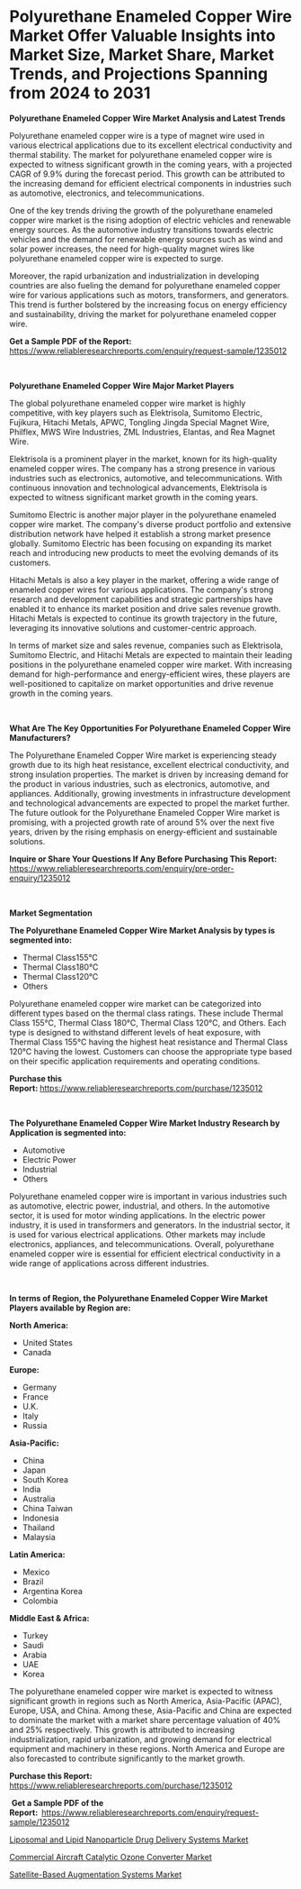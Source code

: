 <p><h1>Polyurethane Enameled Copper Wire Market Offer Valuable Insights into Market Size, Market Share, Market Trends, and Projections Spanning from 2024 to 2031</h1></p><p><strong>Polyurethane Enameled Copper Wire Market Analysis and Latest Trends</strong></p>
<p><p>Polyurethane enameled copper wire is a type of magnet wire used in various electrical applications due to its excellent electrical conductivity and thermal stability. The market for polyurethane enameled copper wire is expected to witness significant growth in the coming years, with a projected CAGR of 9.9% during the forecast period. This growth can be attributed to the increasing demand for efficient electrical components in industries such as automotive, electronics, and telecommunications.</p><p>One of the key trends driving the growth of the polyurethane enameled copper wire market is the rising adoption of electric vehicles and renewable energy sources. As the automotive industry transitions towards electric vehicles and the demand for renewable energy sources such as wind and solar power increases, the need for high-quality magnet wires like polyurethane enameled copper wire is expected to surge.</p><p>Moreover, the rapid urbanization and industrialization in developing countries are also fueling the demand for polyurethane enameled copper wire for various applications such as motors, transformers, and generators. This trend is further bolstered by the increasing focus on energy efficiency and sustainability, driving the market for polyurethane enameled copper wire.</p></p>
<p><strong>Get a Sample PDF of the Report:&nbsp;</strong> <a href="https://www.reliableresearchreports.com/enquiry/request-sample/1235012">https://www.reliableresearchreports.com/enquiry/request-sample/1235012</a></p>
<p>&nbsp;</p>
<p><strong>Polyurethane Enameled Copper Wire Major Market Players</strong></p>
<p><p>The global polyurethane enameled copper wire market is highly competitive, with key players such as Elektrisola, Sumitomo Electric, Fujikura, Hitachi Metals, APWC, Tongling Jingda Special Magnet Wire, Philflex, MWS Wire Industries, ZML Industries, Elantas, and Rea Magnet Wire.</p><p>Elektrisola is a prominent player in the market, known for its high-quality enameled copper wires. The company has a strong presence in various industries such as electronics, automotive, and telecommunications. With continuous innovation and technological advancements, Elektrisola is expected to witness significant market growth in the coming years.</p><p>Sumitomo Electric is another major player in the polyurethane enameled copper wire market. The company's diverse product portfolio and extensive distribution network have helped it establish a strong market presence globally. Sumitomo Electric has been focusing on expanding its market reach and introducing new products to meet the evolving demands of its customers.</p><p>Hitachi Metals is also a key player in the market, offering a wide range of enameled copper wires for various applications. The company's strong research and development capabilities and strategic partnerships have enabled it to enhance its market position and drive sales revenue growth. Hitachi Metals is expected to continue its growth trajectory in the future, leveraging its innovative solutions and customer-centric approach.</p><p>In terms of market size and sales revenue, companies such as Elektrisola, Sumitomo Electric, and Hitachi Metals are expected to maintain their leading positions in the polyurethane enameled copper wire market. With increasing demand for high-performance and energy-efficient wires, these players are well-positioned to capitalize on market opportunities and drive revenue growth in the coming years.</p></p>
<p>&nbsp;</p>
<p><strong>What Are The Key Opportunities For Polyurethane Enameled Copper Wire Manufacturers?</strong></p>
<p><p>The Polyurethane Enameled Copper Wire market is experiencing steady growth due to its high heat resistance, excellent electrical conductivity, and strong insulation properties. The market is driven by increasing demand for the product in various industries, such as electronics, automotive, and appliances. Additionally, growing investments in infrastructure development and technological advancements are expected to propel the market further. The future outlook for the Polyurethane Enameled Copper Wire market is promising, with a projected growth rate of around 5% over the next five years, driven by the rising emphasis on energy-efficient and sustainable solutions.</p></p>
<p><strong>Inquire or Share Your Questions If Any Before Purchasing This Report:</strong> <a href="https://www.reliableresearchreports.com/enquiry/pre-order-enquiry/1235012">https://www.reliableresearchreports.com/enquiry/pre-order-enquiry/1235012</a></p>
<p>&nbsp;</p>
<p><strong>Market Segmentation</strong></p>
<p><strong>The Polyurethane Enameled Copper Wire Market Analysis by types is segmented into:</strong></p>
<p><ul><li>Thermal Class155℃</li><li>Thermal Class180℃</li><li>Thermal Class120℃</li><li>Others</li></ul></p>
<p><p>Polyurethane enameled copper wire market can be categorized into different types based on the thermal class ratings. These include Thermal Class 155℃, Thermal Class 180℃, Thermal Class 120℃, and Others. Each type is designed to withstand different levels of heat exposure, with Thermal Class 155℃ having the highest heat resistance and Thermal Class 120℃ having the lowest. Customers can choose the appropriate type based on their specific application requirements and operating conditions.</p></p>
<p><strong>Purchase this Report:&nbsp;</strong><a href="https://www.reliableresearchreports.com/purchase/1235012">https://www.reliableresearchreports.com/purchase/1235012</a></p>
<p>&nbsp;</p>
<p><strong>The Polyurethane Enameled Copper Wire Market Industry Research by Application is segmented into:</strong></p>
<p><ul><li>Automotive</li><li>Electric Power</li><li>Industrial</li><li>Others</li></ul></p>
<p><p>Polyurethane enameled copper wire is important in various industries such as automotive, electric power, industrial, and others. In the automotive sector, it is used for motor winding applications. In the electric power industry, it is used in transformers and generators. In the industrial sector, it is used for various electrical applications. Other markets may include electronics, appliances, and telecommunications. Overall, polyurethane enameled copper wire is essential for efficient electrical conductivity in a wide range of applications across different industries.</p></p>
<p>&nbsp;</p>
<p><strong>In terms of Region, the Polyurethane Enameled Copper Wire Market Players available by Region are:</strong></p>
<p>
    <p> <strong> North America: </strong>
        <ul>
            <li>United States</li>
            <li>Canada</li>
        </ul>
        </p> 
    <p> <strong> Europe: </strong>
        <ul>
            <li>Germany</li>
            <li>France</li>
            <li>U.K.</li>
            <li>Italy</li>
            <li>Russia</li>
        </ul>
        </p> 
    <p> <strong> Asia-Pacific: </strong>
        <ul>
            <li>China</li>
            <li>Japan</li>
            <li>South Korea</li>
            <li>India</li>
            <li>Australia</li>
            <li>China Taiwan</li>
            <li>Indonesia</li>
            <li>Thailand</li>
            <li>Malaysia</li>
        </ul>
        </p> 
    <p> <strong> Latin America: </strong>
        <ul>
            <li>Mexico</li>
            <li>Brazil</li>
            <li>Argentina Korea</li>
            <li>Colombia</li>
        </ul>
        </p> 
    <p> <strong> Middle East & Africa: </strong>
        <ul>
            <li>Turkey</li>
            <li>Saudi</li>
            <li>Arabia</li>
            <li>UAE</li>
            <li>Korea</li>
        </ul>
    </p>
    </p>
<p><p>The polyurethane enameled copper wire market is expected to witness significant growth in regions such as North America, Asia-Pacific (APAC), Europe, USA, and China. Among these, Asia-Pacific and China are expected to dominate the market with a market share percentage valuation of 40% and 25% respectively. This growth is attributed to increasing industrialization, rapid urbanization, and growing demand for electrical equipment and machinery in these regions. North America and Europe are also forecasted to contribute significantly to the market growth.</p></p>
<p><strong>Purchase this Report: </strong><a href="https://www.reliableresearchreports.com/purchase/1235012">https://www.reliableresearchreports.com/purchase/1235012</a></p>
<p>&nbsp;<strong>Get a Sample PDF of the Report:&nbsp;&nbsp;</strong><a href="https://www.reliableresearchreports.com/enquiry/request-sample/1235012">https://www.reliableresearchreports.com/enquiry/request-sample/1235012</a></p>
<p><strong></strong></p>
<p><p><a href="https://view.publitas.com/reportprime-1/liposomal-and-lipid-nanoparticle-drug-delivery-systems-market-size-and-growth-market-segmentation-regional-and-country-breakdowns-and-market-trends-for-period-from-2023-2030/">Liposomal and Lipid Nanoparticle Drug Delivery Systems Market</a></p><p><a href="https://view.publitas.com/reportprime-1/commercial-aircraft-catalytic-ozone-converter-market-insights-market-players-and-forecast-till-2030/">Commercial Aircraft Catalytic Ozone Converter Market</a></p><p><a href="https://view.publitas.com/reportprime-1/satellite-based-augmentation-systems-market-size-share-trends-analysis-report-by-material-by-type-by-end-user-by-region-and-segment-forecasts-2023-2030/">Satellite-Based Augmentation Systems Market</a></p></p>